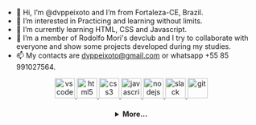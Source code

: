 - 👋 Hi, I’m @dvppeixoto and I’m from Fortaleza-CE, Brazil. 
- 👀 I’m interested in Practicing and learning without limits.
- 🌱 I’m currently learning HTML, CSS and Javascript.
- 💞️ I’m a member of Rodolfo Mori's devclub and I try to collaborate with everyone and show some projects developed during my studies. 
- 📫 My contacts are dvppeixoto@gmail.com or whatsapp +55 85 991027564.

<!---
dvppeixoto/dvppeixoto is a ✨ special ✨ repository because its `README.md` (this file) appears on your GitHub profile.
You can click the Preview link to take a look at your changes.
--->
  <p align="center">
   <a href="https://code.visualstudio.com/">
      <img src="https://cdn.jsdelivr.net/gh/devicons/devicon/icons/vscode/vscode-original.svg" alt="vscode" width="40" height="40"/>
   </a>
   <a href="https://developer.mozilla.org/pt-BR/docs/Web/HTML">
      <img src="https://cdn.jsdelivr.net/gh/devicons/devicon/icons/html5/html5-plain.svg" alt="html5" width="40" height="40"/>
   </a>
   <a href="https://developer.mozilla.org/pt-BR/docs/Web/CSS">
      <img src="https://cdn.jsdelivr.net/gh/devicons/devicon/icons/css3/css3-plain.svg" alt="css3" width="40" height="40"/>
   </a>
   <a href="https://developer.mozilla.org/en-US/docs/Web/JavaScript">
      <img src="https://cdn.jsdelivr.net/gh/devicons/devicon/icons/javascript/javascript-original.svg" alt="javascript" width="40" height="40"/>
   </a>
   <a href="https://nodejs.org">
      <img src="https://cdn.jsdelivr.net/gh/devicons/devicon/icons/nodejs/nodejs-original.svg" alt="nodejs" width="40" height="40"/>
   </a>
   <a href="https://www.slack.com">
      <img src="https://cdn.jsdelivr.net/gh/devicons/devicon/icons/slack/slack-original.svg" alt="slack" width="40" height="40"/>
   </a>
   <a href="https://git-scm.com/">
      <img src="https://cdn.jsdelivr.net/gh/devicons/devicon/icons/git/git-original.svg" alt="git" width="40" height="40"/>
   </a>
</p>

<h4 align="center">
<details>
<summary>More...</summary>
<h1 align="center"><img src="https://media.giphy.com/media/hvRJCLFzcasrR4ia7z/giphy.gif" width="25px">Diego do Vale Peixoto</h1></img>

<p align="center">
  <a href="https://github.com/dvppeixoto">
    <img
      align="center"
      height="150em"
      src="https://github-readme-stats.vercel.app/api?username=dvppeixoto&show_icons=true&include_all_commits=true&count_private=true&theme=tokyonight"
    />
  </a>
  <a href="https://github.com/dvppeixoto">
    <img
      align="center"
      height="150em"
      src="https://github-readme-stats.vercel.app/api/top-langs/?username=dvppeixoto&show_icons=true&include_all_commits=true&count_private=true&layout=compact&theme=tokyonight"
    />
  </a>
</p>


<p align="center">
  <a href="https://github.com/dvppeixoto">
    <img
      align="center"
      src="https://github-profile-trophy.vercel.app/?username=dvppeixoto&theme=onedark&no-frame=true&row=1&&margin-w=20&no-bg=true"
    />
  </a>
</a>
</p>

<h3 align="center">Working at:</h3>

<p align="center">
  <a href="https://github.com/dvppeixoto/dvppeixoto">
    <img
      align="center"
      height="120em"
      src="https://github-readme-stats.vercel.app/api/pin/?username=dvppeixoto&repo=dvppeixoto&theme=tokyonight">
    </img>
  </a>
</p>

<h3 align="center">About:</h3>

<p align="center">
  <a href="https://instagram.com/dvppeixoto/">
    <img
      align="center"
      src="https://img.shields.io/badge/Instagram-1C1C1C?style=for-the-badge&logo=instagram&logoColor=00FFFF"
    />
  </a>
  <!-- <a href="https://twitter.com/seu-usuario">
    <img
      align="center"
      src="https://img.shields.io/badge/Twitter-1C1C1C?style=for-the-badge&logo=twitter&logoColor=00FFFF"
    />
  </a>
  <a href="https://discord.gg/seu-server">
    <img
      align="center"
      src="https://img.shields.io/badge/Discord-1C1C1C?style=for-the-badge&logo=discord&logoColor=00FFFF">
  </a> -->
  <a href="https://www.linkedin.com/in/dvppeixoto/" _blank>
    <img
         align="center"
         src="https://img.shields.io/badge/LinkedIn-1C1C1C?style=for-the-badge&logo=linkedin&logoColor=00FFFF"
  </a>
   <!-- 
  <a href="https://www.youtube.com/channel/link-do-canal">
    <img
      align="center"
      src="https://img.shields.io/badge/YouTube-1C1C1C?style=for-the-badge&logo=youtube&logoColor=00FFFF"
    />
  </a> 
       -->
</p>
<h5 align="center">@dvppeixoto</h5>
</details>


